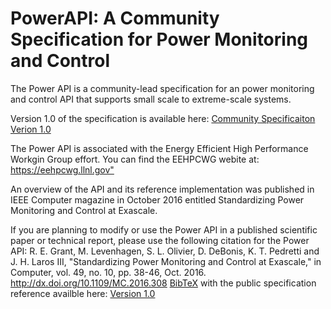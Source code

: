 # PowerAPI: A Community Specification for Power Monitoring and Control

The Power API is a community-lead specification for an power monitoring and control API that supports small scale to extreme-scale systems.

Version 1.0 of the specification is available here: [Community Specificaiton Verion 1.0](https://pwrapi.githu.io/files/powerapi_v10.pdf)

The Power API is associated with the Energy Efficient High Performance Workgin Group effort. You can find the EEHPCWG webite at: <https://eehpcwg.llnl.gov"> 

An overview of the API and its reference implementation was published in IEEE Computer magazine in October 2016 entitled Standardizing Power Monitoring and Control at Exascale.

If you are planning to modify or use the Power API in a published scientific paper or technical report, please use the following citation for the Power API: 
R. E. Grant, M. Levenhagen, S. L. Olivier, D. DeBonis, K. T. Pedretti and J. H. Laros III, "Standardizing Power Monitoring and Control at Exascale," in Computer, vol. 49, no. 10, pp. 38-46, Oct. 2016. <http://dx.doi.org/10.1109/MC.2016.308> [BibTeX](docs/powerapi_bibtex.bib)
with the public specification reference availble here: [Version 1.0](docs/powerapiv10.pdf)
